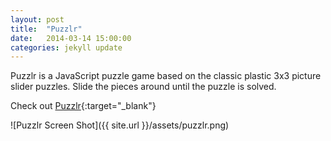 ```yaml
---
layout: post
title:  "Puzzlr"
date:   2014-03-14 15:00:00
categories: jekyll update
---
```


Puzzlr is a JavaScript puzzle game based on the classic plastic 3x3 picture slider puzzles. Slide the pieces around until the puzzle is solved.

Check out [Puzzlr](https://puzzlr.herokuapp.com/){:target="_blank"}

![Puzzlr Screen Shot]({{ site.url }}/assets/puzzlr.png)
